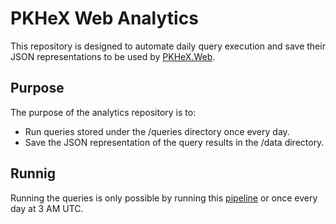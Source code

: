 # PKHeX Web Analytics

This repository is designed to automate daily query execution and save their JSON representations to be used by [PKHeX.Web](https://pkhex-web.github.io/analytics).

## Purpose

The purpose of the analytics repository is to:

* Run queries stored under the /queries directory once every day.
* Save the JSON representation of the query results in the /data directory.

## Runnig

Running the queries is only possible by running this [pipeline](https://github.com/pkhex-web/analytics/actions/workflows/run-analytics.yml) or once every day at 3 AM UTC.
